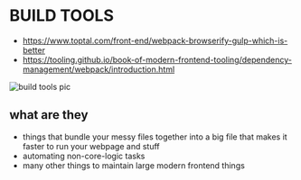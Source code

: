 # BUILD TOOLS
- https://www.toptal.com/front-end/webpack-browserify-gulp-which-is-better
- https://tooling.github.io/book-of-modern-frontend-tooling/dependency-management/webpack/introduction.html

![build tools pic](./images/webpack-browserify-gulp)

## what are they
- things that bundle your messy files together into a big file that makes it faster to run your webpage and stuff
- automating non-core-logic tasks
- many other things to maintain large modern frontend things
